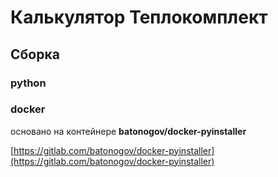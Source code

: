 
# Калькулятор Теплокомплект

## Сборка

### python



### docker

основано на контейнере **batonogov/docker-pyinstaller**

[https://gitlab.com/batonogov/docker-pyinstaller](https://gitlab.com/batonogov/docker-pyinstaller)

